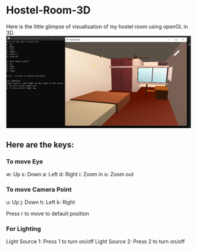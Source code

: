 # Hostel-Room-3D
Here is the little glimpse of visualisation of my hostel room using openGL in 3D.
![Hostel Image](https://github.com/ScarcePulkit/Hostel-Room-3D/blob/main/html/output.png)
## Here are the keys:
### To move Eye
w: Up
s: Down
a: Left
d: Right
i: Zoom in
o: Zoom out

### To move Camera Point
u: Up 
j: Down
h: Left
k: Right

Press r to move to default position

### For Lighting
Light Source 1: Press 1 to turn on/off
Light Source 2: Press 2 to turn on/off
